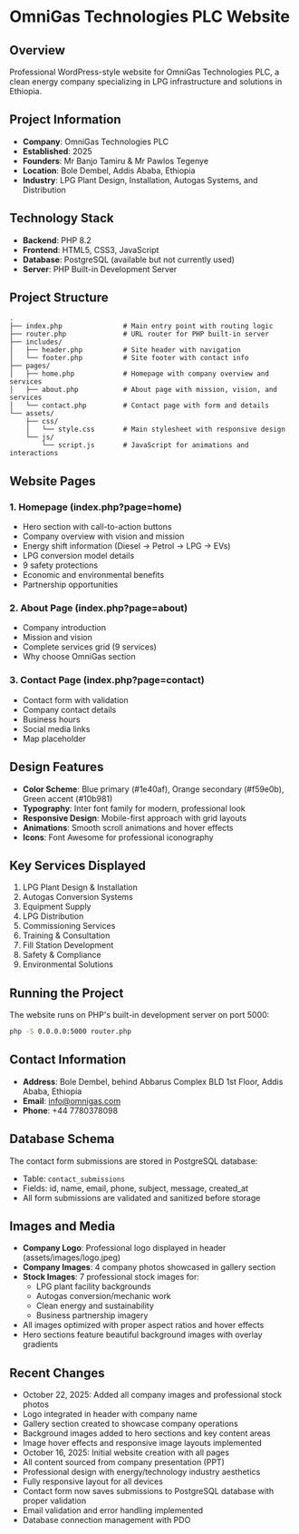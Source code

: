 # OmniGas Technologies PLC Website

## Overview
Professional WordPress-style website for OmniGas Technologies PLC, a clean energy company specializing in LPG infrastructure and solutions in Ethiopia.

## Project Information
- **Company**: OmniGas Technologies PLC
- **Established**: 2025
- **Founders**: Mr Banjo Tamiru & Mr Pawlos Tegenye
- **Location**: Bole Dembel, Addis Ababa, Ethiopia
- **Industry**: LPG Plant Design, Installation, Autogas Systems, and Distribution

## Technology Stack
- **Backend**: PHP 8.2
- **Frontend**: HTML5, CSS3, JavaScript
- **Database**: PostgreSQL (available but not currently used)
- **Server**: PHP Built-in Development Server

## Project Structure
```
.
├── index.php               # Main entry point with routing logic
├── router.php              # URL router for PHP built-in server
├── includes/
│   ├── header.php          # Site header with navigation
│   └── footer.php          # Site footer with contact info
├── pages/
│   ├── home.php            # Homepage with company overview and services
│   ├── about.php           # About page with mission, vision, and services
│   └── contact.php         # Contact page with form and details
└── assets/
    ├── css/
    │   └── style.css       # Main stylesheet with responsive design
    └── js/
        └── script.js       # JavaScript for animations and interactions
```

## Website Pages

### 1. Homepage (index.php?page=home)
- Hero section with call-to-action buttons
- Company overview with vision and mission
- Energy shift information (Diesel → Petrol → LPG → EVs)
- LPG conversion model details
- 9 safety protections
- Economic and environmental benefits
- Partnership opportunities

### 2. About Page (index.php?page=about)
- Company introduction
- Mission and vision
- Complete services grid (9 services)
- Why choose OmniGas section

### 3. Contact Page (index.php?page=contact)
- Contact form with validation
- Company contact details
- Business hours
- Social media links
- Map placeholder

## Design Features
- **Color Scheme**: Blue primary (#1e40af), Orange secondary (#f59e0b), Green accent (#10b981)
- **Typography**: Inter font family for modern, professional look
- **Responsive Design**: Mobile-first approach with grid layouts
- **Animations**: Smooth scroll animations and hover effects
- **Icons**: Font Awesome for professional iconography

## Key Services Displayed
1. LPG Plant Design & Installation
2. Autogas Conversion Systems
3. Equipment Supply
4. LPG Distribution
5. Commissioning Services
6. Training & Consultation
7. Fill Station Development
8. Safety & Compliance
9. Environmental Solutions

## Running the Project
The website runs on PHP's built-in development server on port 5000:
```bash
php -S 0.0.0.0:5000 router.php
```

## Contact Information
- **Address**: Bole Dembel, behind Abbarus Complex BLD 1st Floor, Addis Ababa, Ethiopia
- **Email**: info@omnigas.com
- **Phone**: +44 7780378098

## Database Schema
The contact form submissions are stored in PostgreSQL database:
- Table: `contact_submissions`
- Fields: id, name, email, phone, subject, message, created_at
- All form submissions are validated and sanitized before storage

## Images and Media
- **Company Logo**: Professional logo displayed in header (assets/images/logo.jpeg)
- **Company Images**: 4 company photos showcased in gallery section
- **Stock Images**: 7 professional stock images for:
  - LPG plant facility backgrounds
  - Autogas conversion/mechanic work
  - Clean energy and sustainability
  - Business partnership imagery
- All images optimized with proper aspect ratios and hover effects
- Hero sections feature beautiful background images with overlay gradients

## Recent Changes
- October 22, 2025: Added all company images and professional stock photos
- Logo integrated in header with company name
- Gallery section created to showcase company operations
- Background images added to hero sections and key content areas
- Image hover effects and responsive image layouts implemented
- October 16, 2025: Initial website creation with all pages
- All content sourced from company presentation (PPT)
- Professional design with energy/technology industry aesthetics
- Fully responsive layout for all devices
- Contact form now saves submissions to PostgreSQL database with proper validation
- Email validation and error handling implemented
- Database connection management with PDO
